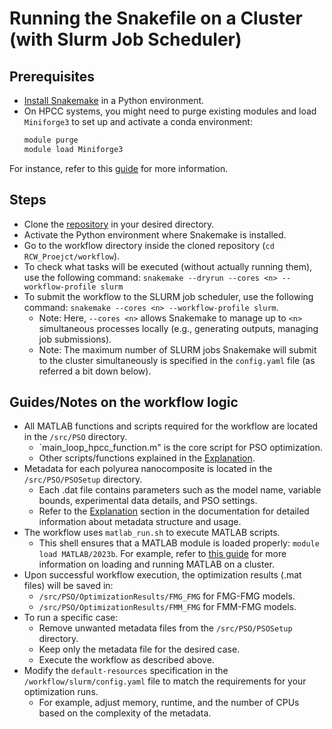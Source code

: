 # Running the Snakefile on a Cluster (with Slurm Job Scheduler)

## Prerequisites
- [Install Snakemake](https://snakemake.readthedocs.io/en/stable/getting_started/installation.html) in a Python environment.
- On HPCC systems, you might need to purge existing modules and load `Miniforge3` to set up and activate a conda environment:
  ```bash
  module purge
  module load Miniforge3
  ```
For instance, refer to this [guide](https://docs.icer.msu.edu/Using_conda/) for more information.

## Steps
- Clone the [repository](https://github.com/armankhoshnevis/RCW_Proejct) in your desired directory.
- Activate the Python environment where Snakemake is installed.
- Go to the workflow directory inside the cloned repository (`cd RCW_Proejct/workflow`).
- To check what tasks will be executed (without actually running them), use the following command: `snakemake --dryrun --cores <n> --workflow-profile slurm`
- To submit the workflow to the SLURM job scheduler, use the following command: `snakemake --cores <n> --workflow-profile slurm`.
    - Note: Here, `--cores <n>` allows Snakemake to manage up to `<n>` simultaneous processes locally (e.g., generating outputs, managing job submissions).
    - Note: The maximum number of SLURM jobs Snakemake will submit to the cluster simultaneously is specified in the `config.yaml` file (as referred a bit down below).

## Guides/Notes on the workflow logic
- All MATLAB functions and scripts required for the workflow are located in the `/src/PSO` directory.
    - `main_loop_hpcc_function.m" is the core script for PSO optimization.
    - Other scripts/functions explained in the [Explanation](../explanation/index.md).
- Metadata for each polyurea nanocomposite is located in the `/src/PSO/PSOSetup` directory.
    - Each .dat file contains parameters such as the model name, variable bounds, experimental data details, and PSO settings.
    - Refer to the [Explanation](../explanation/index.md) section in the documentation for detailed information about metadata structure and usage.
- The workflow uses `matlab_run.sh` to execute MATLAB scripts.
    - This shell ensures that a MATLAB module is loaded properly: `module load MATLAB/2023b`. For example, refer to [this guide](https://docs.icer.msu.edu/Matlab/) for more information on loading and running MATLAB on a cluster.
- Upon successful workflow execution, the optimization results (.mat files) will be saved in:
    - `/src/PSO/OptimizationResults/FMG_FMG` for FMG-FMG models.
    - `/src/PSO/OptimizationResults/FMM_FMG` for FMM-FMG models.
- To run a specific case:
    - Remove unwanted metadata files from the `/src/PSO/PSOSetup` directory.
    - Keep only the metadata file for the desired case.
    - Execute the workflow as described above.
- Modify the `default-resources` specification in the `/workflow/slurm/config.yaml` file to match the requirements for your optimization runs.
    - For example, adjust memory, runtime, and the number of CPUs based on the complexity of the metadata.